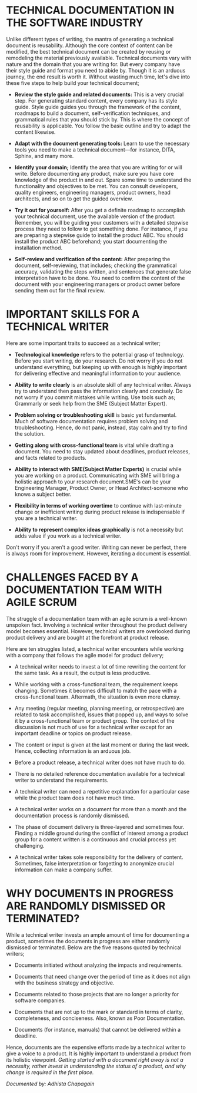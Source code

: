 # TECHNICAL DOCUMENTATION IN THE SOFTWARE INDUSTRY

Unlike different types of writing, the mantra of generating a technical document is reusability. Although the core context of content can be modified, the best technical document can be created by reusing or remodeling the material previously available. Technical documents vary with nature and the domain that you are writing for. But every company have their style guide and format you need to abide by. Though it is an arduous journey, the end result is worth it. Without wasting much time, let's dive into these five steps to help build your technical document;

+ **Review the style guide and related documents:** This is a very crucial step. For generating standard content, every company has its style guide. Style guide guides you through the framework of the content, roadmaps to build a document, self-verification techniques, and grammatical rules that you should stick by. This is where the concept of reusability is applicable. You follow the basic outline and try to adapt the content likewise.

+ **Adapt with the document generating tools:** Learn to use the necessary tools you need to make a technical document—for instance, DITA, Sphinx, and many more.

+ **Identify your domain;** Identify the area that you are writing for or will write. Before documenting any product, make sure you have core knowledge of the product in and out. Spare some time to understand the functionality and objectives to be met. You can consult developers, quality engineers, engineering managers, product owners, head architects, and so on to get the guided overview.

+ **Try it out for yourself:** After you get a definite roadmap to accomplish your technical document, use the available version of the product. Remember, you will be guiding your customers with a detailed stepwise process they need to follow to get something done. For instance, if you are preparing a stepwise guide to install the product ABC. You should install the product ABC beforehand; you start documenting the installation method.

+ **Self-review and verification of the content:** After preparing the document, self-reviewing, that includes; checking the grammatical accuracy, validating the steps written, and sentences that generate false interpretation have to be done. You need to confirm the content of the document with your engineering managers or product owner before sending them out for the final review.

# IMPORTANT SKILLS FOR A TECHNICAL WRITER

Here are some important traits to succeed as a technical writer;

+ **Technological knowledge** refers to the potential grasp of technology. Before you start writing, do your research. Do not worry if you do not understand everything, but keeping up with enough is highly important for delivering effective and meaningful information to your audience.

+ **Ability to write clearly** is an absolute skill of any technical writer. Always try to understand then pass the information clearly and concisely. Do not worry if you commit mistakes while writing. Use tools such as; Grammarly or seek help from the SME (Subject Matter Expert).

+ **Problem solving or troubleshooting skill** is basic yet fundamental. Much of software documentation requires problem solving and troubleshooting. Hence, do not panic, instead, stay calm and try to find the solution.

+ **Getting along with cross-functional team** is vital while drafting a document. You need to stay updated about deadlines, product releases, and facts related to products.

+ **Ability to interact with SME(Subject Matter Experts)** is crucial while you are working on a product. Communicating with SME will bring a holistic approach to your research document.SME's can be your Engineering Manager, Product Owner, or Head Architect-someone who knows a subject better. 

+ **Flexibility in terms of working overtime** to continue with last-minute change or inefficient writing during product release is indispensable if you are a technical writer.

+ **Ability to represent complex ideas graphically** is not a necessity but adds value if you work as a technical writer.

Don't worry if you aren't a good writer. Writing can never be perfect, there is always room for improvement. However, iterating a document is essential.

# CHALLENGES FACED BY A DOCUMENTATION TEAM WITH AGILE SCRUM

The struggle of a documentation team with an agile scrum is a well-known unspoken fact. Involving a technical writer throughout the product delivery model becomes essential. However, technical writers are overlooked during product delivery and are bought at the forefront at product release.

Here are ten struggles listed, a technical writer encounters while working with a company that follows the agile model for product delivery;

+ A technical writer needs to invest a lot of time rewriting the content for the same task. As a result, the output is less productive.

+ While working with a cross-functional team, the requirement keeps changing. Sometimes it becomes difficult to match the pace with a cross-functional team. Aftermath, the situation is even more clumsy.

+ Any meeting (regular meeting, planning meeting, or retrospective) are related to task accomplished, issues that popped up, and ways to solve it by a cross-functional team or product group. The context of the discussion is not much of use for a technical writer except for an important deadline or topics on product release.

+ The content or input is given at the last moment or during the last week. Hence, collecting information is an arduous job.

+ Before a product release, a technical writer does not have much to do.

+ There is no detailed reference documentation available for a technical writer to understand the requirements.

+ A technical writer can need a repetitive explanation for a particular case while the product team does not have much time.

+ A technical writer works on a document for more than a month and the documentation process is randomly dismissed.

+ The phase of document delivery is three-layered and sometimes four. Finding a middle ground during the conflict of interest among a product group for a content written is a continuous and crucial process yet challenging.

+ A technical writer takes sole responsibility for the delivery of content. Sometimes, false interpretation or forgetting to anonymize crucial information can make a company suffer.

# WHY DOCUMENTS IN PROGRESS ARE RANDOMLY DISMISSED OR TERMINATED?

While a technical writer invests an ample amount of time for documenting a product, sometimes the documents in progress are either randomly dismissed or terminated. Below are the five reasons quoted by technical writers;

+ Documents initiated without analyzing the impacts and requirements.

+ Documents that need change over the period of time as it does not align with the business strategy and objective.

+ Documents related to those projects that are no longer a priority for software companies.

+ Documents that are not up to the mark or standard in terms of clarity, completeness, and conciseness. Also, known as Poor Documentation.

+ Documents (for instance, manuals) that cannot be delivered within a deadline.

Hence, documents are the expensive efforts made by a technical writer to give a voice to a product. It is highly important to understand a product from its holistic viewpoint. *Getting started with a document right away is not a necessity, rather invest in understanding the status of a product, and why change is required in the first place.*

*Documented by:* *Adhista Chapagain*
